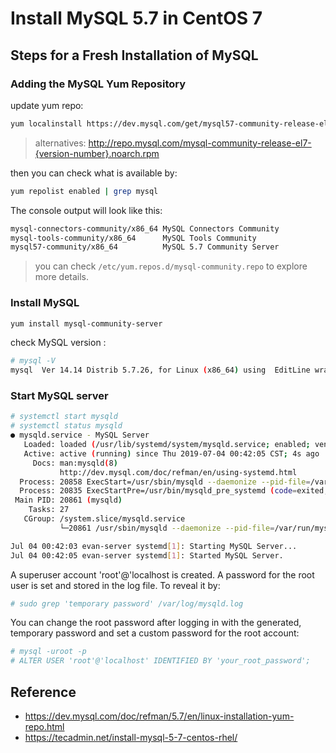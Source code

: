 # Install MySQL 5.7 in CentOS 7

## Steps for a Fresh Installation of MySQL
### Adding the MySQL Yum Repository
update yum repo:
```bash
yum localinstall https://dev.mysql.com/get/mysql57-community-release-el7-9.noarch.rpm
```
> alternatives: http://repo.mysql.com/mysql-community-release-el7-{version-number}.noarch.rpm

then you can check what is available by:
```bash
yum repolist enabled | grep mysql
```
The console output will look like this:
```bash
mysql-connectors-community/x86_64 MySQL Connectors Community                 108
mysql-tools-community/x86_64      MySQL Tools Community                       90
mysql57-community/x86_64          MySQL 5.7 Community Server                 347
```
> you can check `/etc/yum.repos.d/mysql-community.repo` to explore more details.

### Install MySQL
```bash
yum install mysql-community-server
```
check MySQL version :
```bash
# mysql -V
mysql  Ver 14.14 Distrib 5.7.26, for Linux (x86_64) using  EditLine wrapper
```

### Start MySQL server
```bash
# systemctl start mysqld
# systemctl status mysqld
● mysqld.service - MySQL Server
   Loaded: loaded (/usr/lib/systemd/system/mysqld.service; enabled; vendor preset: disabled)
   Active: active (running) since Thu 2019-07-04 00:42:05 CST; 4s ago
     Docs: man:mysqld(8)
           http://dev.mysql.com/doc/refman/en/using-systemd.html
  Process: 20858 ExecStart=/usr/sbin/mysqld --daemonize --pid-file=/var/run/mysqld/mysqld.pid $MYSQLD_OPTS (code=exited, status=0/SUCCESS)
  Process: 20835 ExecStartPre=/usr/bin/mysqld_pre_systemd (code=exited, status=0/SUCCESS)
 Main PID: 20861 (mysqld)
    Tasks: 27
   CGroup: /system.slice/mysqld.service
           └─20861 /usr/sbin/mysqld --daemonize --pid-file=/var/run/mysqld/mysqld.pid

Jul 04 00:42:03 evan-server systemd[1]: Starting MySQL Server...
Jul 04 00:42:05 evan-server systemd[1]: Started MySQL Server.
```
A superuser account 'root'@'localhost is created. 
A password for the root user is set and stored in the log file. To reveal it by:
```bash
# sudo grep 'temporary password' /var/log/mysqld.log
```
You can change the root password after logging in with the generated, temporary password and set a custom password for the root account:
```bash
# mysql -uroot -p
# ALTER USER 'root'@'localhost' IDENTIFIED BY 'your_root_password';
```

## Reference
- https://dev.mysql.com/doc/refman/5.7/en/linux-installation-yum-repo.html
- https://tecadmin.net/install-mysql-5-7-centos-rhel/

